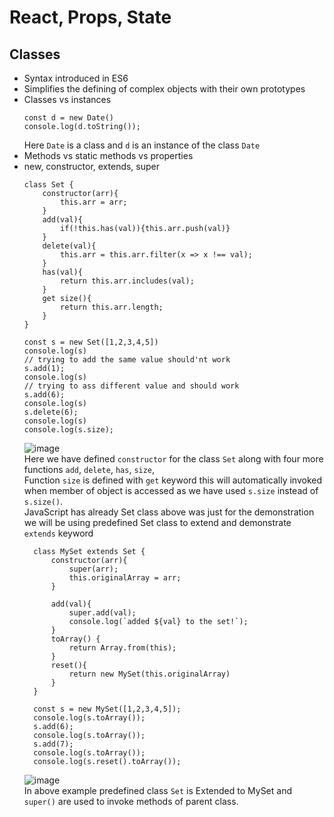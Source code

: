 # React, Props, State
## Classes
  - Syntax introduced in ES6
  - Simplifies the defining of complex objects with their own prototypes
  - Classes vs instances
    ```
    const d = new Date()
    console.log(d.toString());
    ```
    Here `Date` is a class and `d` is an instance of the class `Date`
  - Methods vs static methods vs properties
  - new, constructor, extends, super
    ```
    class Set {
        constructor(arr){
            this.arr = arr;
        }
        add(val){
            if(!this.has(val)){this.arr.push(val)}
        }
        delete(val){
            this.arr = this.arr.filter(x => x !== val);
        }
        has(val){
            return this.arr.includes(val);
        }
        get size(){
            return this.arr.length;
        }
    }
    
    const s = new Set([1,2,3,4,5])
    console.log(s)
    // trying to add the same value should'nt work
    s.add(1);
    console.log(s)
    // trying to ass different value and should work
    s.add(6);
    console.log(s)
    s.delete(6);
    console.log(s)
    console.log(s.size);
    ```
    ![image](https://github.com/ak5154639/Mobile-App-Development-with-ReactNative-Notes/assets/60311459/63cc168c-c14e-465e-9f4e-759c94292862) <br />
    Here we have defined `constructor` for the class `Set` along with four more functions `add`, `delete`, `has`, `size`, <br />
    Function `size` is defined with `get` keyword this will automatically invoked when member of object is accessed as we have used `s.size` instead of `s.size()`.
    <br/>
    JavaScript has already Set class above was just for the demonstration we will be using predefined Set class to extend and demonstrate `extends` keyword
    ```
      class MySet extends Set {
          constructor(arr){
              super(arr);
              this.originalArray = arr;
          }
      
          add(val){
              super.add(val);
              console.log(`added ${val} to the set!`);
          }
          toArray() {
              return Array.from(this);
          }
          reset(){
              return new MySet(this.originalArray)
          }
      }
      
      const s = new MySet([1,2,3,4,5]);
      console.log(s.toArray());
      s.add(6);
      console.log(s.toArray());
      s.add(7);
      console.log(s.toArray());
      console.log(s.reset().toArray());
    ```
    ![image](https://github.com/ak5154639/Mobile-App-Development-with-ReactNative-Notes/assets/60311459/5edd0b8d-81ba-402b-800f-747c43fb2c01) <br />
    In above example predefined class `Set` is Extended to MySet and `super()` are used to invoke methods of parent class.
